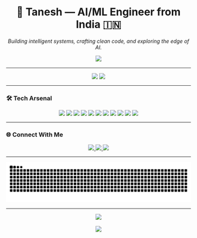<!-- Profile Header -->
<h1 align="center">🤖 Tanesh — AI/ML Engineer from India 🇮🇳</h1>
<p align="center">
  <em>Building intelligent systems, crafting clean code, and exploring the edge of AI.</em>
</p>

<!-- Typing Animation -->
<p align="center">
  <img src="https://readme-typing-svg.herokuapp.com?font=Fira+Code&pause=1000&color=38C2FF&center=true&vCenter=true&width=550&lines=AI%2FML+Engineer;Deep+Learning+Explorer;Open+Source+Contributor;Data+Science+Practitioner;Always+Learning+New+Things" />
</p>

---

<!-- GitHub Stats -->
<div align="center">
  <img src="https://github-readme-stats.vercel.app/api?username=TaneshG13&show_icons=true&theme=radical&count_private=true&include_all_commits=true" height="170" />
  <img src="https://github-readme-stats.vercel.app/api/top-langs/?username=TaneshG13&layout=compact&theme=radical" height="170" />
</div>

---

<!-- Tech Stack -->
### 🛠️ Tech Arsenal
<p align="center">
  <img src="https://cdn.jsdelivr.net/gh/devicons/devicon/icons/python/python-original.svg" height="40" />
  <img src="https://cdn.jsdelivr.net/gh/devicons/devicon/icons/pytorch/pytorch-original.svg" height="40" />
  <img src="https://cdn.jsdelivr.net/gh/devicons/devicon/icons/tensorflow/tensorflow-original.svg" height="40" />
  <img src="https://cdn.jsdelivr.net/gh/devicons/devicon/icons/jupyter/jupyter-original.svg" height="40" />
  <img src="https://cdn.jsdelivr.net/gh/devicons/devicon/icons/numpy/numpy-original.svg" height="40" />
  <img src="https://cdn.jsdelivr.net/gh/devicons/devicon/icons/pandas/pandas-original.svg" height="40" />
  <img src="https://cdn.jsdelivr.net/gh/devicons/devicon/icons/mongodb/mongodb-original.svg" height="40" />
  <img src="https://cdn.jsdelivr.net/gh/devicons/devicon/icons/mysql/mysql-original.svg" height="40" />
  <img src="https://cdn.jsdelivr.net/gh/devicons/devicon/icons/c/c-original.svg" height="40" />
  <img src="https://cdn.jsdelivr.net/gh/devicons/devicon/icons/cplusplus/cplusplus-original.svg" height="40" />
  <img src="https://cdn.jsdelivr.net/gh/devicons/devicon/icons/anaconda/anaconda-original.svg" height="40" />
</p>

---

<!-- Connect Section -->
### 🌐 Connect With Me
<p align="center">
  <a href="https://www.linkedin.com/in/tanesh-gujar/">
    <img src="https://img.shields.io/badge/LinkedIn-0077B5?style=for-the-badge&logo=linkedin&logoColor=white"/>
  </a>
  <a href="mailto:gujartanesh@gmail.com">
    <img src="https://img.shields.io/badge/Gmail-D14836?style=for-the-badge&logo=gmail&logoColor=white"/>
  </a>
  <a href="https://www.instagram.com/teee.13_/">
    <img src="https://img.shields.io/badge/Instagram-E4405F?style=for-the-badge&logo=instagram&logoColor=white"/>
  </a>
</p>

---

<!-- Snake Animation -->
<p align="center">
  <img src="https://raw.githubusercontent.com/TaneshG13/TaneshG13/output/snake.svg" alt="snake animation" />
</p>

---

<!-- Streak Stats -->
<p align="center">
  <img src="https://github-readme-streak-stats.herokuapp.com/?user=TaneshG13&theme=radical&hide_border=true" />
</p>

<!-- Cool GIF -->
<p align="center">
  <img src="https://user-images.githubusercontent.com/74038190/225813708-98b745f2-7d22-48cf-9150-083f1b00d6c9.gif" width="250" />
</p>
